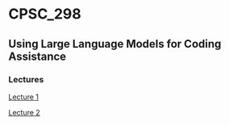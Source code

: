 # CPSC_298
## Using Large Language Models for Coding Assistance

### Lectures

[Lecture 1](./lectures/lecture01.md)

[Lecture 2](./lectures/lecture02.md)
